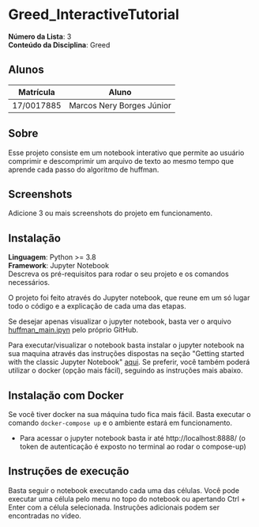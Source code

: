 # Greed_InteractiveTutorial

**Número da Lista**: 3<br>
**Conteúdo da Disciplina**: Greed<br>

## Alunos
|Matrícula | Aluno |
| -- | -- |
| 17/0017885  |  Marcos Nery Borges Júnior |

## Sobre 
Esse projeto consiste em um notebook interativo que permite ao usuário comprimir e descomprimir um arquivo de texto ao mesmo tempo que aprende cada passo do algoritmo de huffman.

## Screenshots
Adicione 3 ou mais screenshots do projeto em funcionamento.

## Instalação 
**Linguagem**: Python >= 3.8<br>
**Framework**: Jupyter Notebook<br>
Descreva os pré-requisitos para rodar o seu projeto e os comandos necessários.

O projeto foi feito através do Jupyter notebook, que reune em um só lugar todo o código e a explicação de cada uma das etapas. 

Se desejar apenas visualizar o jupyter notebook, basta ver o arquivo [huffman_main.ipyn](https://github.com/projeto-de-algoritmos/Greed_HuffmanFileCompress/blob/master/huffman_main.ipynb) pelo próprio GitHub.

Para executar/visualizar o notebook basta instalar o jupyter notebook na sua maquina através das instruções dispostas na seção "Getting started with the classic Jupyter Notebook" [aqui](https://jupyter.org/install). Se preferir, você também poderá utilizar o docker (opção mais fácil), seguindo as instruções mais abaixo.


## Instalação com Docker

Se você tiver docker na sua máquina tudo fica mais fácil. Basta executar o comando `docker-compose up` e o ambiente estará em funcionamento.
  
  * Para acessar o jupyter notebook basta ir até http://localhost:8888/ (o token de autenticação é exposto no terminal ao rodar o compose-up)
  
  
 ## Instruções de execução
 
 Basta seguir o notebook executando cada uma das células. Você pode executar uma célula pelo menu no topo do notebook ou apertando Ctrl + Enter com a célula selecionada.
 Instruções adicionais podem ser encontradas no vídeo.




